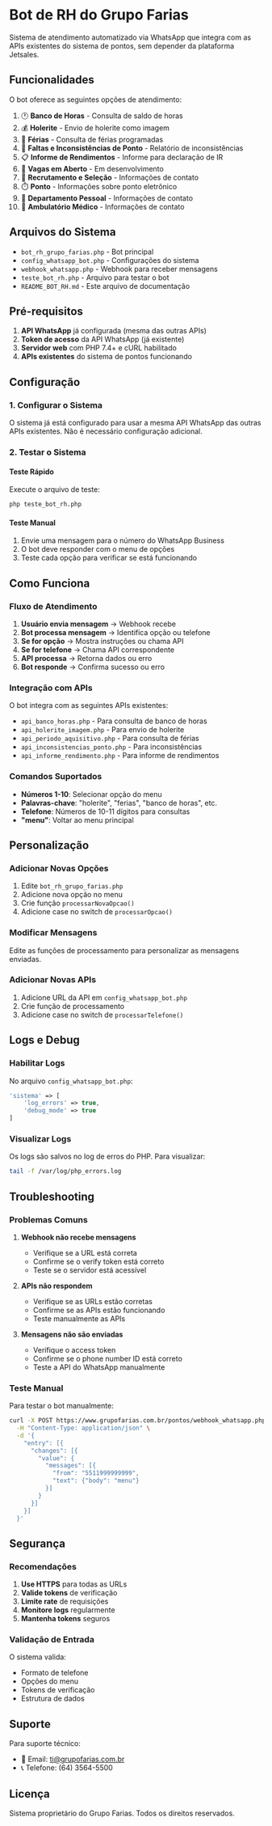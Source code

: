 # Bot de RH do Grupo Farias

Sistema de atendimento automatizado via WhatsApp que integra com as APIs existentes do sistema de pontos, sem depender da plataforma Jetsales.

## Funcionalidades

O bot oferece as seguintes opções de atendimento:

1. 🕐 **Banco de Horas** - Consulta de saldo de horas
2. 💰 **Holerite** - Envio de holerite como imagem
3. 🌴 **Férias** - Consulta de férias programadas
4. 📄 **Faltas e Inconsistências de Ponto** - Relatório de inconsistências
5. 📋 **Informe de Rendimentos** - Informe para declaração de IR
6. 💼 **Vagas em Aberto** - Em desenvolvimento
7. 🧩 **Recrutamento e Seleção** - Informações de contato
8. ⏱️ **Ponto** - Informações sobre ponto eletrônico
9. 👤 **Departamento Pessoal** - Informações de contato
10. 🏥 **Ambulatório Médico** - Informações de contato

## Arquivos do Sistema

- `bot_rh_grupo_farias.php` - Bot principal
- `config_whatsapp_bot.php` - Configurações do sistema
- `webhook_whatsapp.php` - Webhook para receber mensagens
- `teste_bot_rh.php` - Arquivo para testar o bot
- `README_BOT_RH.md` - Este arquivo de documentação

## Pré-requisitos

1. **API WhatsApp** já configurada (mesma das outras APIs)
2. **Token de acesso** da API WhatsApp (já existente)
3. **Servidor web** com PHP 7.4+ e cURL habilitado
4. **APIs existentes** do sistema de pontos funcionando

## Configuração

### 1. Configurar o Sistema

O sistema já está configurado para usar a mesma API WhatsApp das outras APIs existentes. Não é necessário configuração adicional.

### 2. Testar o Sistema

#### Teste Rápido
Execute o arquivo de teste:
```bash
php teste_bot_rh.php
```

#### Teste Manual
1. Envie uma mensagem para o número do WhatsApp Business
2. O bot deve responder com o menu de opções
3. Teste cada opção para verificar se está funcionando

## Como Funciona

### Fluxo de Atendimento

1. **Usuário envia mensagem** → Webhook recebe
2. **Bot processa mensagem** → Identifica opção ou telefone
3. **Se for opção** → Mostra instruções ou chama API
4. **Se for telefone** → Chama API correspondente
5. **API processa** → Retorna dados ou erro
6. **Bot responde** → Confirma sucesso ou erro

### Integração com APIs

O bot integra com as seguintes APIs existentes:

- `api_banco_horas.php` - Para consulta de banco de horas
- `api_holerite_imagem.php` - Para envio de holerite
- `api_periodo_aquisitivo.php` - Para consulta de férias
- `api_inconsistencias_ponto.php` - Para inconsistências
- `api_informe_rendimento.php` - Para informe de rendimentos

### Comandos Suportados

- **Números 1-10**: Selecionar opção do menu
- **Palavras-chave**: "holerite", "ferias", "banco de horas", etc.
- **Telefone**: Números de 10-11 dígitos para consultas
- **"menu"**: Voltar ao menu principal

## Personalização

### Adicionar Novas Opções

1. Edite `bot_rh_grupo_farias.php`
2. Adicione nova opção no menu
3. Crie função `processarNovaOpcao()`
4. Adicione case no switch de `processarOpcao()`

### Modificar Mensagens

Edite as funções de processamento para personalizar as mensagens enviadas.

### Adicionar Novas APIs

1. Adicione URL da API em `config_whatsapp_bot.php`
2. Crie função de processamento
3. Adicione case no switch de `processarTelefone()`

## Logs e Debug

### Habilitar Logs

No arquivo `config_whatsapp_bot.php`:

```php
'sistema' => [
    'log_errors' => true,
    'debug_mode' => true
]
```

### Visualizar Logs

Os logs são salvos no log de erros do PHP. Para visualizar:

```bash
tail -f /var/log/php_errors.log
```

## Troubleshooting

### Problemas Comuns

1. **Webhook não recebe mensagens**
   - Verifique se a URL está correta
   - Confirme se o verify token está correto
   - Teste se o servidor está acessível

2. **APIs não respondem**
   - Verifique se as URLs estão corretas
   - Confirme se as APIs estão funcionando
   - Teste manualmente as APIs

3. **Mensagens não são enviadas**
   - Verifique o access token
   - Confirme se o phone number ID está correto
   - Teste a API do WhatsApp manualmente

### Teste Manual

Para testar o bot manualmente:

```bash
curl -X POST https://www.grupofarias.com.br/pontos/webhook_whatsapp.php \
  -H "Content-Type: application/json" \
  -d '{
    "entry": [{
      "changes": [{
        "value": {
          "messages": [{
            "from": "5511999999999",
            "text": {"body": "menu"}
          }]
        }
      }]
    }]
  }'
```

## Segurança

### Recomendações

1. **Use HTTPS** para todas as URLs
2. **Valide tokens** de verificação
3. **Limite rate** de requisições
4. **Monitore logs** regularmente
5. **Mantenha tokens** seguros

### Validação de Entrada

O sistema valida:
- Formato de telefone
- Opções do menu
- Tokens de verificação
- Estrutura de dados

## Suporte

Para suporte técnico:
- 📧 Email: ti@grupofarias.com.br
- 📞 Telefone: (64) 3564-5500

## Licença

Sistema proprietário do Grupo Farias. Todos os direitos reservados.
